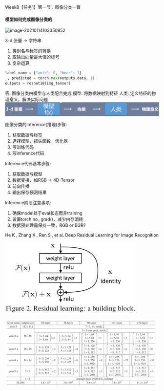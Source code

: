 Week8【任务1】第一节：图像分类一瞥

#### 模型如何完成图像分类的

![image-20210114103350952](C:%5CUsers%5C86182%5CAppData%5CRoaming%5CTypora%5Ctypora-user-images%5Cimage-20210114103350952.png)

3-d 张量 → 字符串
1. 类别名与标签的转换
2. 取输出向量最大值的标号
3. 复杂运算

```python
label_name = {"ants": 0, "bees": 1}
_, predicted = torch.max(outputs.data, 1)
outputs = resnet18(img_tensor)
```

答: 图像分类由模型与人类配合完成
模型: 将数据映射到特征
人类: 定义特征的物理意义，解决实际问题
![image-20210114103757902](Week8%E3%80%90%E4%BB%BB%E5%8A%A11%E3%80%91%E7%AC%AC%E4%B8%80%E8%8A%82%EF%BC%9A%E5%9B%BE%E5%83%8F%E5%88%86%E7%B1%BB%E4%B8%80%E7%9E%A5.assets/image-20210114103757902.png)

图像分类的Inference(推理)步骤:
1. 获取数据与标签
2. 选择模型，损失函数，优化器
3. 写训练代码
4. 写inference代码

lnference代码基本步骤:
1. 获取数据与模型
2. 数据变换，如RGB  → 4D-Tensor
3. 前向传播
4. 输出保存预测结果

lnference阶段注意事项:

1. 确保model处于eval状态而非training
2. 设置torch.no_ grad()，减少内存消耗
3. 数据预处理需保持一致，RGB or BGR?

He K , Zhang X , Ren S , et al. Deep Residual Learning for Image Recognition

<img src="Week8%E3%80%90%E4%BB%BB%E5%8A%A11%E3%80%91%E7%AC%AC%E4%B8%80%E8%8A%82%EF%BC%9A%E5%9B%BE%E5%83%8F%E5%88%86%E7%B1%BB%E4%B8%80%E7%9E%A5.assets/image-20210114104225766.png" alt="image-20210114104225766" style="zoom: 50%;" />

![image-20210114104237944](Week8%E3%80%90%E4%BB%BB%E5%8A%A11%E3%80%91%E7%AC%AC%E4%B8%80%E8%8A%82%EF%BC%9A%E5%9B%BE%E5%83%8F%E5%88%86%E7%B1%BB%E4%B8%80%E7%9E%A5.assets/image-20210114104237944.png)